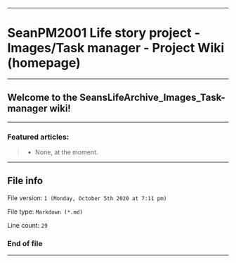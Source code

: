 
***

# SeanPM2001 Life story project - Images/Task manager - Project Wiki (homepage)

***

## Welcome to the SeansLifeArchive_Images_Task-manager wiki!

***

### Featured articles:

> * None, at the moment.

***

## File info

File version: `1 (Monday, October 5th 2020 at 7:11 pm)`

File type: `Markdown (*.md)`

Line count: `29`

### End of file

***
